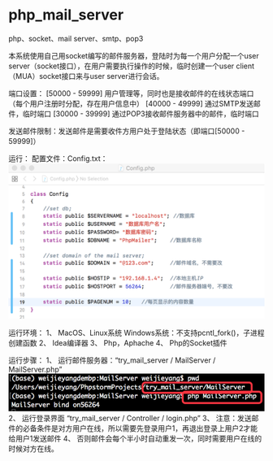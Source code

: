 # php_mail_server
php、socket、mail server、smtp、pop3

本系统使用自己用socket编写的邮件服务器，登陆时为每一个用户分配一个user server（socket接口），在用户需要执行操作的时候，临时创建一个user client（MUA）socket接口来与user server进行会话。

端口设置：
[50000 - 59999] 用户管理等，同时也是接收邮件的在线状态端口（每个用户注册时分配，存在用户信息中）
[40000 - 49999] 通过SMTP发送邮件，临时端口
[30000 - 39999] 通过POP3接收邮件服务器中的邮件，临时端口

发送邮件限制：发送邮件是需要收件方用户处于登陆状态（即端口[50000 - 59999]）


运行：
配置文件：Config.txt：
![Image text](https://raw.githubusercontent.com/ok-fine/php_mail_server/master/img-folder/1.png)

运行环境：
1、    MacOS、Linux系统
Windows系统：不支持pcntl_fork()，子进程创建函数
2、    Idea编译器
3、    Php，Aphache
4、    Php的Socket插件



运行步骤：
1、    运行邮件服务器：“try_mail_server / MailServer / MailServer.php”
![Image text](https://raw.githubusercontent.com/ok-fine/php_mail_server/master/img-folder/2.png)
2、    运行登录界面
“try_mail_server / Controller / login.php”
3、    注意：发送邮件的必备条件是对方用户在线，所以需要先登录用户1，再退出登录上用户2才能给用户1发送邮件
4、    否则邮件会每个半小时自动重发一次，同时需要用户在线的时候对方在线。

